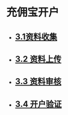 # 充佣宝开户



* ## [3.1资料收集](/e-e-e/32.md)
* ## [3.2 资料上传](/e-e-e/32-xian-xia-zi-liao-shang-chuan.md)
* ## [3.3 资料审核](/e-e-e/33-zi-liao-shen-he.md)
* ## [3.4 开户验证](/e-e-e/34-kai-hu-yan-zheng.md)

## 



